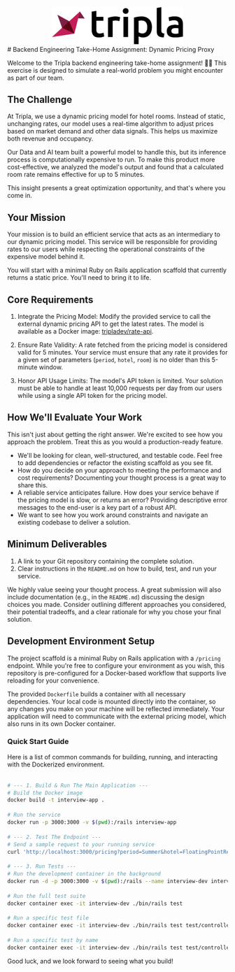<div align="center">
   <img src="/img/logo.svg?raw=true" width=300 style="background-color:white;">
</div>
# Backend Engineering Take-Home Assignment: Dynamic Pricing Proxy

Welcome to the Tripla backend engineering take-home assignment\! 🧑‍💻 This exercise is designed to simulate a real-world problem you might encounter as part of our team.


## The Challenge

At Tripla, we use a dynamic pricing model for hotel rooms. Instead of static, unchanging rates, our model uses a real-time algorithm to adjust prices based on market demand and other data signals. This helps us maximize both revenue and occupancy.

Our Data and AI team built a powerful model to handle this, but its inference process is computationally expensive to run. To make this product more cost-effective, we analyzed the model's output and found that a calculated room rate remains effective for up to 5 minutes.

This insight presents a great optimization opportunity, and that's where you come in.

## Your Mission

Your mission is to build an efficient service that acts as an intermediary to our dynamic pricing model. This service will be responsible for providing rates to our users while respecting the operational constraints of the expensive model behind it.

You will start with a minimal Ruby on Rails application scaffold that currently returns a static price. You'll need to bring it to life.

## Core Requirements

1.  Integrate the Pricing Model: Modify the provided service to call the external dynamic pricing API to get the latest rates. The model is available as a Docker image: [tripladev/rate-api](https://hub.docker.com/r/tripladev/rate-api).

2.  Ensure Rate Validity: A rate fetched from the pricing model is considered valid for 5 minutes. Your service must ensure that any rate it provides for a given set of parameters (`period`, `hotel`, `room`) is no older than this 5-minute window.

3.  Honor API Usage Limits: The model's API token is limited. Your solution must be able to handle at least 10,000 requests per day from our users while using a single API token for the pricing model.

## How We'll Evaluate Your Work

This isn't just about getting the right answer. We're excited to see how you approach the problem. Treat this as you would a production-ready feature.

  * We'll be looking for clean, well-structured, and testable code. Feel free to add dependencies or refactor the existing scaffold as you see fit.
  * How do you decide on your approach to meeting the performance and cost requirements? Documenting your thought process is a great way to share this.
  * A reliable service anticipates failure. How does your service behave if the pricing model is slow, or returns an error? Providing descriptive error messages to the end-user is a key part of a robust API.
  * We want to see how you work around constraints and navigate an existing codebase to deliver a solution.


## Minimum Deliverables

1.  A link to your Git repository containing the complete solution.
2.  Clear instructions in the `README.md` on how to build, test, and run your service.

We highly value seeing your thought process. A great submission will also include documentation (e.g., in the `README.md`) discussing the design choices you made. Consider outlining different approaches you considered, their potential tradeoffs, and a clear rationale for why you chose your final solution.

## Development Environment Setup

The project scaffold is a minimal Ruby on Rails application with a `/pricing` endpoint. While you're free to configure your environment as you wish, this repository is pre-configured for a Docker-based workflow that supports live reloading for your convenience.

The provided `Dockerfile` builds a container with all necessary dependencies. Your local code is mounted directly into the container, so any changes you make on your machine will be reflected immediately. Your application will need to communicate with the external pricing model, which also runs in its own Docker container.

### Quick Start Guide

Here is a list of common commands for building, running, and interacting with the Dockerized environment.

```bash

# --- 1. Build & Run The Main Application ---
# Build the Docker image
docker build -t interview-app .

# Run the service
docker run -p 3000:3000 -v $(pwd):/rails interview-app

# --- 2. Test The Endpoint ---
# Send a sample request to your running service
curl 'http://localhost:3000/pricing?period=Summer&hotel=FloatingPointResort&room=SingletonRoom'

# --- 3. Run Tests ---
# Run the development container in the background
docker run -d -p 3000:3000 -v $(pwd):/rails --name interview-dev interview-app

# Run the full test suite
docker container exec -it interview-dev ./bin/rails test

# Run a specific test file
docker container exec -it interview-dev ./bin/rails test test/controllers/pricing_controller_test.rb

# Run a specific test by name
docker container exec -it interview-dev ./bin/rails test test/controllers/pricing_controller_test.rb -n test_should_get_pricing_with_all_parameters
```


Good luck, and we look forward to seeing what you build\!
